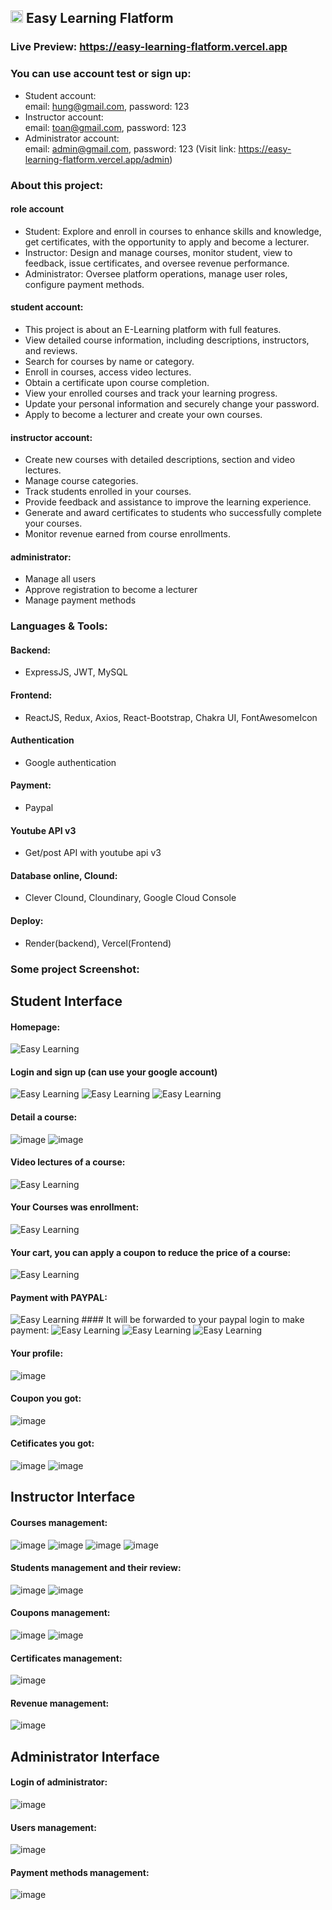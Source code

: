 <h2>
  <img src="https://github.com/user-attachments/assets/48c399c1-372a-458b-992a-3f2b8be8e532" alt="Easy Learning" style="width: 20px; height: 20px;">
  Easy Learning Flatform
</h2>

### Live Preview: https://easy-learning-flatform.vercel.app

### You can use account test or sign up:

-  Student account: <br/>
  email: hung@gmail.com, password: 123
-  Instructor account: <br/>
  email: toan@gmail.com, password: 123
-  Administrator account: <br/>
  email: admin@gmail.com, password: 123 (Visit link: https://easy-learning-flatform.vercel.app/admin)

### About this project:

#### role account
-  Student: Explore and enroll in courses to enhance skills and knowledge, get certificates, with the opportunity to apply and become a lecturer.
-  Instructor: Design and manage courses, monitor student, view to feedback, issue certificates, and oversee revenue performance.
-  Administrator: Oversee platform operations, manage user roles, configure payment methods.

#### student account: 
-  This project is about an E-Learning platform with full features.
-  View detailed course information, including descriptions, instructors, and reviews.
-  Search for courses by name or category.
-  Enroll in courses, access video lectures.
-  Obtain a certificate upon course completion.
-  View your enrolled courses and track your learning progress.
-  Update your personal information and securely change your password.
-  Apply to become a lecturer and create your own courses.

#### instructor account:
-  Create new courses with detailed descriptions, section and video lectures.
-  Manage course categories.
-  Track students enrolled in your courses.
-  Provide feedback and assistance to improve the learning experience.
-  Generate and award certificates to students who successfully complete your courses.
-  Monitor revenue earned from course enrollments.

#### administrator: 
-  Manage all users
-  Approve registration to become a lecturer
-  Manage payment methods

### Languages & Tools:

#### Backend:
-  ExpressJS, JWT, MySQL
#### Frontend:
-  ReactJS, Redux, Axios, React-Bootstrap, Chakra UI, FontAwesomeIcon
#### Authentication
-  Google authentication
#### Payment:
-  Paypal
#### Youtube API v3
-  Get/post API with youtube api v3
#### Database online, Clound:
-  Clever Clound, Cloundinary, Google Cloud Console
#### Deploy:
-  Render(backend), Vercel(Frontend) 

### Some project Screenshot:


## Student Interface
#### Homepage:
<img src="https://github.com/user-attachments/assets/51f7a46d-0420-4f79-b8ab-d2b8ce06cb65" alt="Easy Learning" border="0">

#### Login and sign up (can use your google account)
<img src="https://github.com/user-attachments/assets/e0200f14-bd9f-40fb-aacc-75c85c398977" alt="Easy Learning" border="0">
<img src="https://github.com/user-attachments/assets/13848963-ee71-44ed-b07a-e19aa7eb3b78" alt="Easy Learning" border="0">
<img src="https://github.com/user-attachments/assets/22f130dc-4970-403d-ba5e-bae4e30b9c7f" alt="Easy Learning" border="0">

#### Detail a course:
![image](https://github.com/user-attachments/assets/a84a8ba8-c7d8-4435-bcf4-b6bfe07654b4)
![image](https://github.com/user-attachments/assets/661c32fe-faf1-452f-a402-f2e4a6575128)

#### Video lectures of a course:
<img src="https://github.com/user-attachments/assets/37662c5e-385b-441f-a6c9-8cf3c046894c" alt="Easy Learning" border="0">

#### Your Courses was enrollment:
<img src="https://github.com/user-attachments/assets/808a1e94-4b4c-43c7-be55-edcd2a5e4a17" alt="Easy Learning" border="0">

#### Your cart, you can apply a coupon to reduce the price of a course:
<img src="https://github.com/user-attachments/assets/c27e0b6e-658b-4cde-8291-2216663def42" alt="Easy Learning" border="0">

#### Payment with PAYPAL:
<img src="https://github.com/user-attachments/assets/399260ce-f7d2-4927-a3eb-1a30d8d8c9c5" alt="Easy Learning" border="0">
#### It will be forwarded to your paypal login to make payment:
<img src="https://github.com/user-attachments/assets/8ee3756e-aded-474a-93af-fc58873f4b8c" alt="Easy Learning" border="0">
<img src="https://github.com/user-attachments/assets/d13701c3-9d15-4675-bb43-6b251626af5e" alt="Easy Learning" border="0">
<img src="https://github.com/user-attachments/assets/831b450b-dc71-4e80-b3c2-d1abbed2da85" alt="Easy Learning" border="0">

#### Your profile:
![image](https://github.com/user-attachments/assets/e52c0714-62bf-472e-9ab4-ed4f44af745a)
#### Coupon you got:
![image](https://github.com/user-attachments/assets/01192bda-0d93-4e69-b3a3-a58d90712b7a)
#### Cetificates you got: 
![image](https://github.com/user-attachments/assets/8a3efde7-7848-4386-b4c3-28909974b1ac)
![image](https://github.com/user-attachments/assets/6e5759c4-269b-49b2-aaa3-eb243d1c3ba2)

## Instructor Interface
#### Courses management: 
![image](https://github.com/user-attachments/assets/fb5c9f7b-e41d-4684-99c0-982d7adcac58)
![image](https://github.com/user-attachments/assets/cd06b6af-9d22-4478-bb1d-5790cc180604)
![image](https://github.com/user-attachments/assets/dd252784-9746-4a5c-ac1f-d8f897e4f1a3)
![image](https://github.com/user-attachments/assets/4a4b2e58-7c24-402c-af46-ee733695e59f)

#### Students management and their review: 
![image](https://github.com/user-attachments/assets/3e6a5a8b-7b23-4b7f-a724-ccf49b494635)
![image](https://github.com/user-attachments/assets/6949aa2a-c193-43ee-965f-fa64954710ec)

#### Coupons management: 
![image](https://github.com/user-attachments/assets/93091ad7-e651-407b-9357-50ff81d69622)
![image](https://github.com/user-attachments/assets/5ddd85c6-7769-42f8-81da-7dab44b3ac53)

#### Certificates management: 
![image](https://github.com/user-attachments/assets/b9df50cb-4fa0-41cc-894d-ee3ab73aad27)

#### Revenue management: 
![image](https://github.com/user-attachments/assets/ce74c400-748f-4e21-83bd-21424d8328c5)

## Administrator Interface
#### Login of administrator: 
![image](https://github.com/user-attachments/assets/4cda6f96-3525-4458-9a2f-33459fcd63e4)

#### Users management:
![image](https://github.com/user-attachments/assets/8ec9ef86-7414-4997-9449-bfb27a75236d)

#### Payment methods management:
![image](https://github.com/user-attachments/assets/f3c7a12a-368c-46b6-93ed-f290298475e2)



